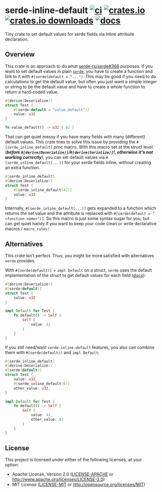 # serde-inline-default [![ci](https://github.com/ByteDream/serde-inline-default/actions/workflows/ci.yml/badge.svg)](https://github.com/ByteDream/serde-inline-default/actions/workflows/ci.yml) [![crates.io](https://img.shields.io/crates/v/serde-inline-default)](https://crates.io/crates/serde-inline-default) [![crates.io downloads](https://img.shields.io/crates/d/serde-inline-default)](https://crates.io/crates/serde-inline-default) [![docs](https://img.shields.io/docsrs/serde-inline-default)](https://docs.rs/serde-inline-default/latest/serde_inline_default/)

Tiny crate to set default values for serde fields via inline attribute declaration.

## Overview

This crate is an approach to do what [serde-rs/serde#368](https://github.com/serde-rs/serde/issues/368) purposes.
If you want to set default values in plain [`serde`](https://serde.rs/), you have to create a function and link to it with `#[serde(default = "...")`.
This may be good if you need to do calculations to get the default value, but often you just want a simple integer or string to be the default value and have to create a whole function to return a hard-coded value.
```rust
#[derive(Deserialize)]
struct Test {
    #[serde(default = "value_default")]
    value: u32
}

fn value_default() -> u32 { 42 }
```

That can get quiet messy if you have many fields with many (different) default values.
This crate tries to solve this issue by providing the `#[serde_inline_default]` proc macro.
With this macro set at the struct level (_**before `#[derive(Deserialize)]`/`#[derive(Serialize)]`!, otherwise it's not working correctly**_), you can set default values via `#[serde_inline_default(...)]` for your serde fields inline, without creating an extra function.

```rust
#[serde_inline_default]
#[derive(Deserialize)]
struct Test {
    #[serde_inline_default(42)]
    value: u32
}
```

Internally, `#[serde_inline_default(...)]` gets expanded to a function which returns the set value and the attribute is replaced with `#[serde(default = "<function name>")]`.
So this macro is just some syntax sugar for you, but can get quiet handy if you want to keep your code clean or write declarative macros / `macro_rules!`.

## Alternatives

This crate isn't perfect. Thus, you might be more satisfied with alternatives `serde` provides.

With `#[serde(default)]` + `impl Default` on a struct, `serde` uses the default implementation of the struct to get default values for each field ([docs](https://serde.rs/container-attrs.html#default)):
```rust
#[derive(Deserialize)]
#[serde(default)]
struct Test {
    value: u32
}

impl Default for Test {
    fn default() -> Self {
        Self {
            value: 42
        }
    }
}
```

If you still need/want `serde-inline-default` features, you also can combine them with `#[serde(default))` and `impl Default`:
```rust
#[serde_inline_default]
#[derive(Deserialize)]
#[serde(default)]
struct Test {
    value: u32,
    #[serde_inline_default(0)]
    other_value: u32,
}

impl Default for Test {
    fn default() -> Self {
        Self {
            value: 42,
            other_value: 42
        }
    }
}
```

## License

This project is licensed under either of the following licenses, at your option:

- Apache License, Version 2.0 ([LICENSE-APACHE](LICENSE-APACHE) or <http://www.apache.org/licenses/LICENSE-2.0>)
- MIT License ([LICENSE-MIT](LICENSE-MIT) or <http://opensource.org/licenses/MIT>)
